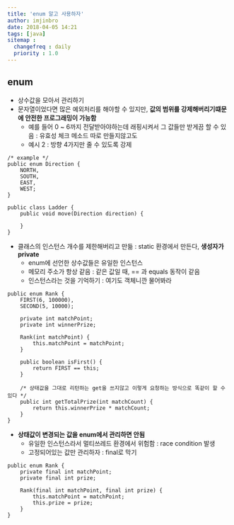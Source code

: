 ```yaml
---
title: 'enum 알고 사용하자'
author: imjinbro
date: 2018-04-05 14:21
tags: [java]
sitemap :
  changefreq : daily
  priority : 1.0
---
```

  
## enum
* 상수값을 모아서 관리하기
* 문자열이었다면 많은 예외처리를 해야할 수 있지만, **값의 범위를 강제해버리기떄문에 안전한 프로그래밍이 가능함**
    * 예를 들어 0 ~ 6까지 전달받아야하는데 래핑시켜서 그 값들만 받게끔 할 수 있음 : 유효성 체크 메소드 따로 만들지않고도
    * 예시 2 : 방향 4가지만 줄 수 있도록 강제
  
~~~
/* example */
public enum Direction { 
    NORTH,
    SOUTH,
    EAST,
    WEST;    
}

public class Ladder {
    public void move(Direction direction) {

    }
}
~~~
  
* 클래스의 인스턴스 개수를 제한해버리고 만듦 : static 환경에서 만든다, **생성자가 private**
  * enum에 선언한 상수값들은 유일한 인스턴스 
  * 메모리 주소가 항상 같음 : 같은 값일 때, == 과 equals 동작이 같음
  * 인스턴스라는 것을 기억하기 : 여기도 객체니깐 물어봐라
  
~~~
public enum Rank {
    FIRST(6, 100000),
    SECOND(5, 10000);
    
    private int matchPoint;
    private int winnerPrize;
    
    Rank(int matchPoint) {
        this.matchPoint = matchPoint;
    }    
    
    public boolean isFirst() {
        return FIRST == this;
    }
    
    /* 상태값을 그대로 리턴하는 get을 쓰지않고 이렇게 요청하는 방식으로 똑같이 할 수 있다 */
    public int getTotalPrize(int matchCount) {
        return this.winnerPrize * matchCount;
    }
}
~~~
  
* **상태값이 변경되는 값을 enum에서 관리하면 안됨**
  * 유일한 인스턴스라서 멀티쓰레드 환경에서 위험함 : race condition 발생
  * 고정되어있는 값만 관리하자 : final로 막기
  
~~~
public enum Rank {
    private final int matchPoint;
    private final int prize;

    Rank(final int matchPoint, final int prize) {
        this.matchPoint = matchPoint;
        this.prize = prize;
    }
}
~~~
